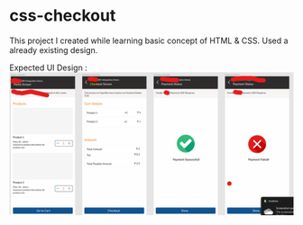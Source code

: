 # css-checkout

This project I created while learning basic concept of HTML & CSS. Used a already existing design.

Expected UI Design : 
![Checkout Page](https://github.com/rohitashgoswami/css-checkout/blob/main/images/checkout_ui.png)